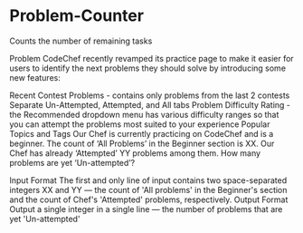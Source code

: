 # Problem-Counter
Counts the number of remaining tasks

Problem
CodeChef recently revamped its practice page to make it easier for users to identify the next problems they should solve by introducing some new features:

Recent Contest Problems - contains only problems from the last 2 contests
Separate Un-Attempted, Attempted, and All tabs
Problem Difficulty Rating - the Recommended dropdown menu has various difficulty ranges so that you can attempt the problems most suited to your experience
Popular Topics and Tags
Our Chef is currently practicing on CodeChef and is a beginner. The count of ‘All Problems’ in the Beginner section is XX. Our Chef has already ‘Attempted’ YY problems among them. How many problems are yet ‘Un-attempted’?

Input Format
The first and only line of input contains two space-separated integers XX and YY — the count of 'All problems' in the Beginner's section and the count of Chef's 'Attempted' problems, respectively.
Output Format
Output a single integer in a single line — the number of problems that are yet 'Un-attempted'
